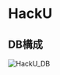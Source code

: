 # HackU

## DB構成
<img width="５００" alt="HackU_DB" src="https://user-images.githubusercontent.com/79325399/174416499-5fc2b13b-c6df-414a-bd7f-567cb3d97552.png">
